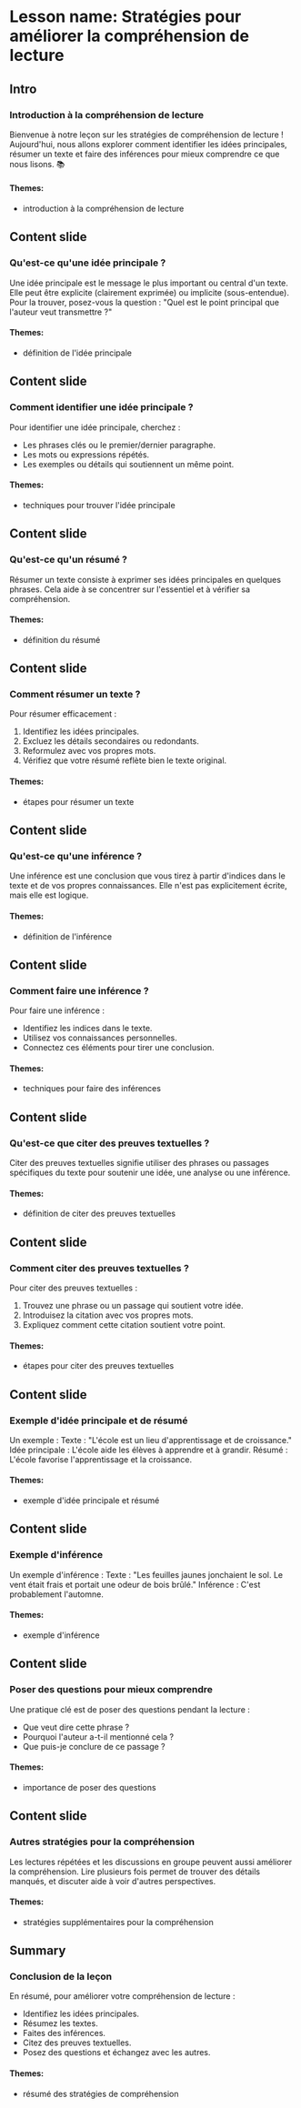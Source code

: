# Lesson name: Stratégies pour améliorer la compréhension de lecture

## Intro

### Introduction à la compréhension de lecture

Bienvenue à notre leçon sur les stratégies de compréhension de lecture ! Aujourd'hui, nous allons explorer comment identifier les idées principales, résumer un texte et faire des inférences pour mieux comprendre ce que nous lisons. 📚

#### **Themes:**
- introduction à la compréhension de lecture

## Content slide

### Qu'est-ce qu'une idée principale ?

Une idée principale est le message le plus important ou central d'un texte. Elle peut être explicite (clairement exprimée) ou implicite (sous-entendue). Pour la trouver, posez-vous la question : "Quel est le point principal que l'auteur veut transmettre ?"

#### **Themes:**
- définition de l'idée principale

## Content slide

### Comment identifier une idée principale ?

Pour identifier une idée principale, cherchez :
- Les phrases clés ou le premier/dernier paragraphe.
- Les mots ou expressions répétés.
- Les exemples ou détails qui soutiennent un même point.

#### **Themes:**
- techniques pour trouver l'idée principale

## Content slide

### Qu'est-ce qu'un résumé ?

Résumer un texte consiste à exprimer ses idées principales en quelques phrases. Cela aide à se concentrer sur l'essentiel et à vérifier sa compréhension.

#### **Themes:**
- définition du résumé

## Content slide

### Comment résumer un texte ?

Pour résumer efficacement :
1. Identifiez les idées principales.
2. Excluez les détails secondaires ou redondants.
3. Reformulez avec vos propres mots.
4. Vérifiez que votre résumé reflète bien le texte original.

#### **Themes:**
- étapes pour résumer un texte

## Content slide

### Qu'est-ce qu'une inférence ?

Une inférence est une conclusion que vous tirez à partir d'indices dans le texte et de vos propres connaissances. Elle n'est pas explicitement écrite, mais elle est logique.

#### **Themes:**
- définition de l'inférence

## Content slide

### Comment faire une inférence ?

Pour faire une inférence :
- Identifiez les indices dans le texte.
- Utilisez vos connaissances personnelles.
- Connectez ces éléments pour tirer une conclusion.

#### **Themes:**
- techniques pour faire des inférences

## Content slide

### Qu'est-ce que citer des preuves textuelles ?

Citer des preuves textuelles signifie utiliser des phrases ou passages spécifiques du texte pour soutenir une idée, une analyse ou une inférence.

#### **Themes:**
- définition de citer des preuves textuelles

## Content slide

### Comment citer des preuves textuelles ?

Pour citer des preuves textuelles :
1. Trouvez une phrase ou un passage qui soutient votre idée.
2. Introduisez la citation avec vos propres mots.
3. Expliquez comment cette citation soutient votre point.

#### **Themes:**
- étapes pour citer des preuves textuelles

## Content slide

### Exemple d'idée principale et de résumé

Un exemple :
Texte : "L'école est un lieu d'apprentissage et de croissance."
Idée principale : L'école aide les élèves à apprendre et à grandir.
Résumé : L'école favorise l'apprentissage et la croissance.

#### **Themes:**
- exemple d'idée principale et résumé

## Content slide

### Exemple d'inférence

Un exemple d'inférence :
Texte : "Les feuilles jaunes jonchaient le sol. Le vent était frais et portait une odeur de bois brûlé."
Inférence : C'est probablement l'automne.

#### **Themes:**
- exemple d'inférence

## Content slide

### Poser des questions pour mieux comprendre

Une pratique clé est de poser des questions pendant la lecture :
- Que veut dire cette phrase ?
- Pourquoi l'auteur a-t-il mentionné cela ?
- Que puis-je conclure de ce passage ?

#### **Themes:**
- importance de poser des questions

## Content slide

### Autres stratégies pour la compréhension

Les lectures répétées et les discussions en groupe peuvent aussi améliorer la compréhension. Lire plusieurs fois permet de trouver des détails manqués, et discuter aide à voir d'autres perspectives.

#### **Themes:**
- stratégies supplémentaires pour la compréhension

## Summary

### Conclusion de la leçon

En résumé, pour améliorer votre compréhension de lecture :
- Identifiez les idées principales.
- Résumez les textes.
- Faites des inférences.
- Citez des preuves textuelles.
- Posez des questions et échangez avec les autres.

#### **Themes:**
- résumé des stratégies de compréhension
